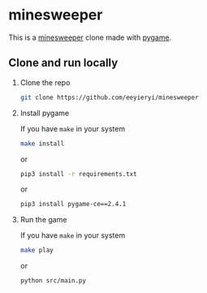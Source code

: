 # minesweeper

This is a [minesweeper](https://en.wikipedia.org/wiki/Minesweeper_(video_game)) clone made with [pygame](https://pyga.me/docs/).

## Clone and run locally

1. Clone the repo

    ```sh
    git clone https://github.com/eeyieryi/minesweeper
    ```

2. Install pygame

    If you have `make` in your system

    ```sh
    make install
    ```

    or

    ```sh
    pip3 install -r requirements.txt
    ```

    or

    ```sh
    pip3 install pygame-ce==2.4.1
    ```

3. Run the game

    If you have `make` in your system

    ```sh
    make play
    ```

    or

    ```sh
    python src/main.py
    ```

